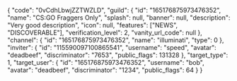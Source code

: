 {
  "code": "0vCdhLbwjZZTWZLD",
  "guild": {
    "id": "165176875973476352",
    "name": "CS:GO Fraggers Only",
    "splash": null,
    "banner": null,
    "description": "Very good description",
    "icon": null,
    "features": ["NEWS", "DISCOVERABLE"],
    "verification_level": 2,
    "vanity_url_code": null
  },
  "channel": {
    "id": "165176875973476352",
    "name": "illuminati",
    "type": 0
  },
  "inviter": {
    "id": "115590097100865541",
    "username": "speed",
    "avatar": "deadbeef",
    "discriminator": "7653",
    "public_flags": 131328
  },
  "target_type": 1,
  "target_user": {
    "id": "165176875973476352",
    "username": "bob",
    "avatar": "deadbeef",
    "discriminator": "1234",
    "public_flags": 64
  }
}
